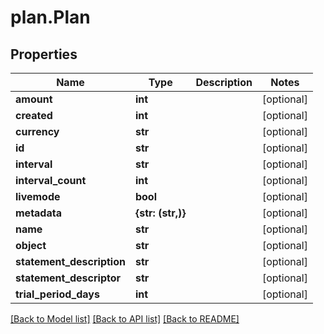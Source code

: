 # plan.Plan

## Properties
Name | Type | Description | Notes
------------ | ------------- | ------------- | -------------
**amount** | **int** |  | [optional] 
**created** | **int** |  | [optional] 
**currency** | **str** |  | [optional] 
**id** | **str** |  | [optional] 
**interval** | **str** |  | [optional] 
**interval_count** | **int** |  | [optional] 
**livemode** | **bool** |  | [optional] 
**metadata** | **{str: (str,)}** |  | [optional] 
**name** | **str** |  | [optional] 
**object** | **str** |  | [optional] 
**statement_description** | **str** |  | [optional] 
**statement_descriptor** | **str** |  | [optional] 
**trial_period_days** | **int** |  | [optional] 

[[Back to Model list]](../README.md#documentation-for-models) [[Back to API list]](../README.md#documentation-for-api-endpoints) [[Back to README]](../README.md)


